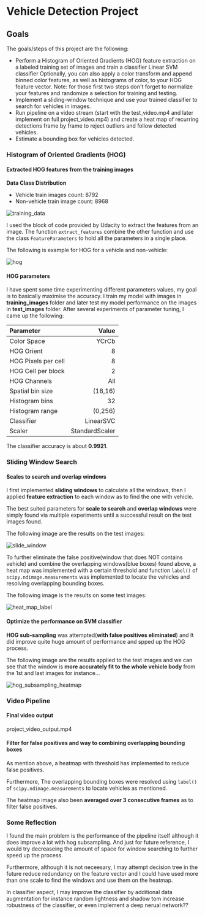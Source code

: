 
# Vehicle Detection Project

[//]: # (Image References)

[training_data]: ./training_data.PNG
[hog]: ./hog.PNG
[slide_window]: ./slide_window.PNG
[heat_map_label]: ./heat_map_label.PNG
[hog_subsampling_heatmap]: ./hog_subsampling_heatmap.PNG



## Goals

The goals/steps of this project are the following:

- Perform a Histogram of Oriented Gradients (HOG) feature extraction on a labeled training set of images and train a classifier Linear SVM classifier
Optionally, you can also apply a color transform and append binned color features, as well as histograms of color, to your HOG feature vector.
Note: for those first two steps don't forget to normalize your features and randomize a selection for training and testing.
- Implement a sliding-window technique and use your trained classifier to search for vehicles in images.
- Run pipeline on a video stream (start with the test_video.mp4 and later implement on full project_video.mp4) and create a heat map of recurring detections frame by frame to reject outliers and follow detected vehicles.
- Estimate a bounding box for vehicles detected.


### Histogram of Oriented Gradients (HOG)

#### Extracted HOG features from the training images


**Data Class Distribution**
- Vehicle train images count: 8792
- Non-vehicle train image count: 8968

![training_data]

I used the block of code provided by Udacity to extract the features from an image.
The function `extract_features` combine the other function and use the class `FeatureParameters` to hold all the parameters in a single place.

The following is example for HOG for a vehicle and non-vehicle:

![hog]

#### HOG parameters
I have spent some time experimenting different parameters values, my goal is to basically maximise the accuracy.
I train my model with images in **training_images** folder and later test my model performance on the images in **test_images** folder.
After several experiments of parameter tuning, I came up the following:

|Parameter|Value|
|:--------|----:|
|Color Space|YCrCb|
|HOG Orient|8|
|HOG Pixels per cell|8|
|HOG Cell per block|2|
|HOG Channels|All|
|Spatial bin size| (16,16)|
|Histogram bins|32|
|Histogram range|(0,256)|
|Classifier|LinearSVC|
|Scaler|StandardScaler|

The classifier accuracy is about **0.9921**.

### Sliding Window Search

#### Scales to search and overlap windows

I first implemented **sliding windows** to calculate all the windows, then I applied **feature extraction** to each window as to find the one with vehicle.

The best suited parameters for **scale to search** and **overlap windows** were simply found via multiple experiments until a successful result on the test images found.

The following image are the results on the test images:

![slide_window]

To further eliminate the false positive(window that does NOT contains vehicle) and combine the overlapping windows(blue boxes) found above, a heat map was implemented with a certain threshold and function `label()` of `scipy.ndimage.measurements` was implemented to locate the vehicles and resolving overlapping bounding boxes. 

The following image is the results on some test images:

![heat_map_label]

#### Optimize the performance on SVM classifier

**HOG sub-sampling** was attempted(**with false positives eliminated**) and It did improve quite huge amount of performance and spped up the HOG process.

The following image are the results applied to the test images and we can see that the window is **more accurately fit to the whole vehicle body** from the 1st and last images for instance...

![hog_subsampling_heatmap]

### Video Pipeline

#### Final video output

project_video_output.mp4

#### Filter for false positives and way to combining overlapping bounding boxes

As mention above, a heatmap with threshold has implemented to reduce false positives.

Furthermore, The overlapping bounding boxes were resolved using `label()` of `scipy.ndimage.measurements` to locate vehicles as mentioned. 

The heatmap image also been **averaged over 3 consecutive frames** as to filter false positives.

### Some Reflection

I found the main problem is the performance of the pipeline itself although it does improve a lot with hog subsampling. And just for future reference, I would try decreaseing the amount of space for window searching to further speed up the process.

Furthermore, although it is not neceesary, I may attempt decision tree in the future reduce redundancy on the feature vector and I could have used more than one scale to find the windows and  use them on the heatmap.

In classifier aspect, I may improve the classifier by additional data augmentation for instance random lightness and shadow tom increase robustness of the classifier, or even implement a deep nerual network??

